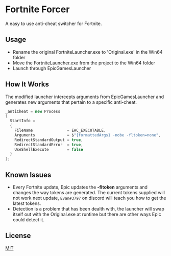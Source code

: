 # Fortnite Forcer

A easy to use anti-cheat switcher for Fortnite.

## Usage

- Rename the original FortniteLauncher.exe to 'Original.exe' in the Win64 folder
- Move the FortniteLauncher.exe from the project to the Win64 folder
- Launch through EpicGamesLauncher

## How It Works

The modified launcher intercepts arguments from EpicGamesLauncher and generates new arguments that pertain to a specific anti-cheat.
```cs
_antiCheat = new Process
{
  StartInfo =
  {
    FileName               = EAC_EXECUTABLE,
    Arguments              = $"{formattedArgs} -nobe -fltoken=none",
    RedirectStandardOutput = true,
    RedirectStandardError  = true,
    UseShellExecute        = false
  }
};
```

## Known Issues

- Every Fortnite update, Epic updates the **-fltoken** arguments and changes the way tokens are generated. The current tokens supplied will not work next update, ```Evan#3797``` on discord will teach you how to get the latest tokens.
- Detection is a problem that has been dealth with, the launcher will swap itself out with the Original.exe at runtime but there are other ways Epic could detect it.

## License
[MIT](https://choosealicense.com/licenses/mit/)
